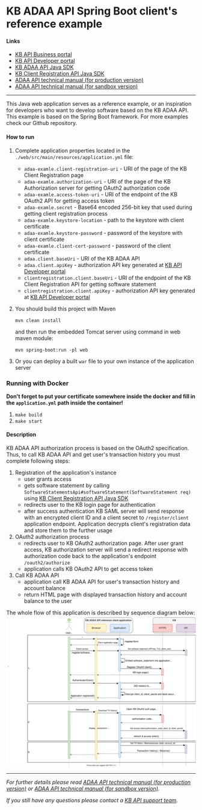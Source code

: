 # KB ADAA API Spring Boot client's reference example

#### Links
* [KB API Business portal](https://www.kb.cz/api)
* [KB API Developer portal](https://api.kb.cz/open/apim/store)
* [KB ADAA API Java SDK](https://github.com/komercka/adaa-client)
* [KB Client Registration API Java SDK](https://github.com/komercka/client-registration-client)
* [ADAA API technical manual (for production version)](https://www.kb.cz/getmedia/ffc70c65-cc28-4809-ad47-22b7b4361ce5/ADAA_Technical_manual_EN.pdf.aspx)
* [ADAA API technical manual (for sandbox version)](https://www.kb.cz/getmedia/3662e39f-04af-4872-bf02-eda9c05a0c11/API_Sandbox_Account-Direct-Access-API-Manual_EN.pdf.aspx)

---

This Java web application serves as a reference example, or an inspiration for developers who want to develop software based on the KB ADAA API. 
This example is based on the Spring Boot framework. For more examples check our Github repository.

#### How to run
1. Complete application properties located 
in the `./web/src/main/resources/application.yml` file:
    * `adaa-examle.client-registration-uri` - URI of the page of the KB Client Registration page
    * `adaa-examle.authorization-uri` - URI of the page of the KB Authorization server for getting OAuth2 authorization code
    * `adaa-examle.access-token-uri` - URI of the endpoint of the KB OAuth2 API for getting access token
    * `adaa-examle.secret` - Base64 encoded 256-bit key that used during getting client registration process
    * `adaa-examle.keystore-location` - path to the keystore with client certificate
    * `adaa-examle.keystore-password` - password of the keystore with client certificate
    * `adaa-examle.client-cert-password` - password of the client certificate
    * `adaa.client.baseUri` - URI of the KB ADAA API
    * `adaa.client.apiKey` - authorization API key generated at [KB API Developer portal](https://api.kb.cz/open/apim/store)
    * `clientregistration.client.baseUri` - URI of the endpoint of the KB Client Registration API for getting software statement
    * `clientregistration.client.apiKey` - authorization API key generated at [KB API Developer portal](https://api.kb.cz/open/apim/store)
    
2. You should build this project with Maven
    ```
    mvn clean install
    ```
    and then run the embedded Tomcat server using command in web maven module:
    ```
    mvn spring-boot:run -pl web
    ```
3. Or you can deploy a built `war` file to your own instance of the application server

### Running with Docker

**Don't forget to put your certificate somewhere inside the docker and fill in the `application.yml` path inside the container!**

1. `make build`
2. `make start`

#### Description
KB ADAA API authorization process is based on the OAuth2 specification. 
Thus, to call KB ADAA API and get user's transaction history you must complete following steps:
1. Registration of the application's instance
    * user grants access
    * gets software statement by calling `SoftwareStatementsApi#softwareStatement(SoftwareStatement req)` using [KB Client Registration API Java SDK](https://github.com/komercka/client-registration-client)
    * redirects user to the KB login page for authentication
    * after success authentication KB SAML server will send response with an encrypted client ID and a client secret to `/register/client` application endpoint. 
    Application decrypts client's registration data and store them to the further usage
2. OAuth2 authorization process
    * redirects user to KB OAuth2 authorization page. After user grant access, KB authorization server 
    will send a redirect response with authorization code back to the application's endpoint `/oauth2/authorize`
    * application calls KB OAuth2 API to get access token
3. Call KB ADAA API
    * application call KB ADAA API for user's transaction history and account balance
    * return HTML page with displayed transaction history and account balance to the user

The whole flow of this application is described by sequence diagram below:
![ADAA API example application (sequence diagram)](adaa-example-sequence-diagram.svg "ADAA API example application (sequence diagram)")

---
*For further details please read [ADAA API technical manual (for production version)](https://www.kb.cz/getmedia/ffc70c65-cc28-4809-ad47-22b7b4361ce5/ADAA_Technical_manual_EN.pdf.aspx) 
or [ADAA API technical manual (for sandbox version)](https://www.kb.cz/getmedia/3662e39f-04af-4872-bf02-eda9c05a0c11/API_Sandbox_Account-Direct-Access-API-Manual_EN.pdf.aspx).*

*If you still have any questions please contact a [KB API support team](mailto:api@kb.cz).*




